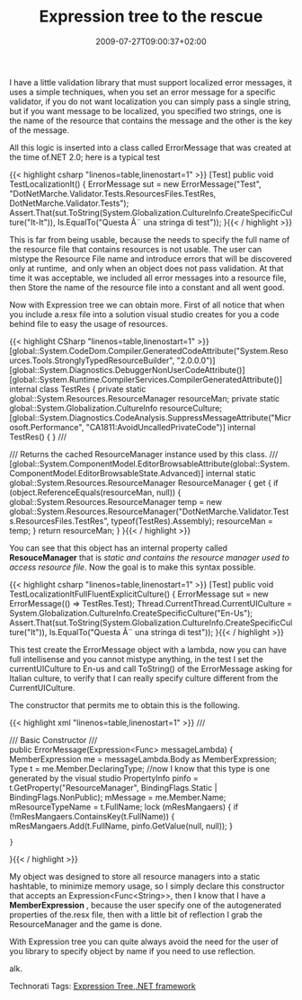 ﻿---
title: "Expression tree to the rescue"
description: ""
date: 2009-07-27T09:00:37+02:00
draft: false
tags: [NET framework,LINQ]
categories: [NET framework,LINQ]
---
I have a little validation library that must support localized error messages, it uses a simple techniques, when you set an error message for a specific validator, if you do not want localization you can simply pass a single string, but if you want message to be localized, you specified two strings, one is the name of the resource that contains the message and the other is the key of the message.

All this logic is inserted into a class called ErrorMessage that was created at the time of.NET 2.0; here is a typical test

{{< highlight csharp "linenos=table,linenostart=1" >}}
[Test]
public void TestLocalizationIt()
{
    ErrorMessage sut =
        new ErrorMessage("Test", "DotNetMarche.Validator.Tests.ResourcesFiles.TestRes, DotNetMarche.Validator.Tests");
    Assert.That(sut.ToString(System.Globalization.CultureInfo.CreateSpecificCulture("It-It")), Is.EqualTo("Questa Ã¨ una stringa di test"));
}{{< / highlight >}}

<!-- Code inserted with Steve Dunn's Windows Live Writer Code Formatter Plugin.  http://dunnhq.com -->

This is far from being usable, because the needs to specify the full name of the resource file that contains resources is not usable. The user can mistype the Resource File name and introduce errors that will be discovered only at runtime,  and only when an object does not pass validation. At that time it was acceptable, we included all error messages into a resource file, then Store the name of the resource file into a constant and all went good.

Now with Expression tree we can obtain more. First of all notice that when you include a.resx file into a solution visual studio creates for you a code behind file to easy the usage of resources.

{{< highlight CSharp "linenos=table,linenostart=1" >}}
[global::System.CodeDom.Compiler.GeneratedCodeAttribute("System.Resources.Tools.StronglyTypedResourceBuilder", "2.0.0.0")]
[global::System.Diagnostics.DebuggerNonUserCodeAttribute()]
[global::System.Runtime.CompilerServices.CompilerGeneratedAttribute()]
internal class TestRes {
    private static global::System.Resources.ResourceManager resourceMan;
    private static global::System.Globalization.CultureInfo resourceCulture;
    [global::System.Diagnostics.CodeAnalysis.SuppressMessageAttribute("Microsoft.Performance", "CA1811:AvoidUncalledPrivateCode")]
    internal TestRes() {
    }
    /// <summary>
    ///   Returns the cached ResourceManager instance used by this class.
    /// </summary>
    [global::System.ComponentModel.EditorBrowsableAttribute(global::System.ComponentModel.EditorBrowsableState.Advanced)]
    internal static global::System.Resources.ResourceManager ResourceManager {
        get {
            if (object.ReferenceEquals(resourceMan, null)) {
                global::System.Resources.ResourceManager temp = new global::System.Resources.ResourceManager("DotNetMarche.Validator.Tests.ResourcesFiles.TestRes", typeof(TestRes).Assembly);
                resourceMan = temp;
            }
            return resourceMan;
        }
    }{{< / highlight >}}

<!-- Code inserted with Steve Dunn's Windows Live Writer Code Formatter Plugin.  http://dunnhq.com -->

You can see that this object has an internal property called  **ResouceManager** that is *static and contains the resource manager used to access resource file*. Now the goal is to make this syntax possible.

{{< highlight csharp "linenos=table,linenostart=1" >}}
[Test]
public void TestLocalizationItFullFluentExplicitCulture()
{
    ErrorMessage sut = new ErrorMessage(() => TestRes.Test);
    Thread.CurrentThread.CurrentUICulture = System.Globalization.CultureInfo.CreateSpecificCulture("En-Us");
    Assert.That(sut.ToString(System.Globalization.CultureInfo.CreateSpecificCulture("It")), Is.EqualTo("Questa Ã¨ una stringa di test"));
}{{< / highlight >}}

<!-- Code inserted with Steve Dunn's Windows Live Writer Code Formatter Plugin.  http://dunnhq.com -->

This test create the ErrorMessage object with a lambda, now you can have full intellisense and you cannot mistype anything, in the test I set the currentUICulture to En-us and call ToString() of the ErrorMessage asking for Italian culture, to verify that I can really specify culture different from the CurrentUICulture.

The constructor that permits me to obtain this is the following.

{{< highlight xml "linenos=table,linenostart=1" >}}
/// <summary>
/// Basic Constructor
/// </summary>
public ErrorMessage(Expression<Func<String>> messageLambda)
{
    MemberExpression me = messageLambda.Body as MemberExpression;
    Type t = me.Member.DeclaringType;
    //now I know that this type is one generated by the visual studio
    PropertyInfo pinfo = t.GetProperty("ResourceManager", BindingFlags.Static | BindingFlags.NonPublic);
    mMessage = me.Member.Name;
    mResourceTypeName = t.FullName;
    lock (mResMangaers)
    {
        if (!mResMangaers.ContainsKey(t.FullName))
        {
            mResMangaers.Add(t.FullName, pinfo.GetValue(null, null));
        }

    }
}{{< / highlight >}}

<!-- Code inserted with Steve Dunn's Windows Live Writer Code Formatter Plugin.  http://dunnhq.com -->

My object was designed to store all resource managers into a static hashtable, to minimize memory usage, so I simply declare this constructor that accepts an Expression&lt;Func&lt;String&gt;&gt;, then I know that I have a  **MemberExpression** , because the user specify one of the autogenerated properties of the.resx file, then with a little bit of reflection I grab the ResourceManager and the game is done.

With Expression tree you can quite always avoid the need for the user of you library to specify object by name if you need to use reflection.

alk.

Technorati Tags: [Expression Tree](http://technorati.com/tags/Expression+Tree),[.NET framework](http://technorati.com/tags/.NET+framework)
